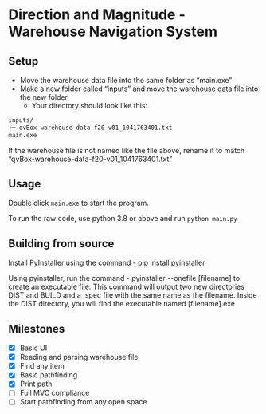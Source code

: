 # Direction and Magnitude - Warehouse Navigation System

## Setup
 - Move the warehouse data file into the same folder as “main.exe”
 - Make a new folder called “inputs” and move the warehouse data file into the new folder
    - Your directory should look like this:
```bash
inputs/
├─ qvBox-warehouse-data-f20-v01_1041763401.txt
main.exe
```
If the warehouse file is not named like the file above, rename it to match “qvBox-warehouse-data-f20-v01_1041763401.txt”

## Usage

Double click `main.exe` to start the program.

To run the raw code, use python 3.8 or above and run `python main.py`

## Building from source

Install PyInstaller using the command - pip install pyinstaller

Using pyinstaller, run the command - pyinstaller --onefile [filename] to create an executable file. This command will output two new directories DIST and BUILD and a .spec file with the same name as the filename. Inside the DIST directory, you will find the executable named [filename].exe

## Milestones

- [x] Basic UI
- [x] Reading and parsing warehouse file
- [x] Find any item
- [x] Basic pathfinding 
- [x] Print path
- [ ] Full MVC compliance
- [ ] Start pathfinding from any open space
